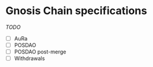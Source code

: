 # Gnosis Chain specifications

_TODO_

- [ ] AuRa
- [ ] POSDAO
- [ ] POSDAO post-merge
- [ ] Withdrawals
